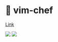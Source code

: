 # :sunrise_over_mountains: vim-chef

[Link](https://esolangs.org/wiki/chef)

![](https://raw.githubusercontent.com/wiki/EvanQuan/vim-chef/example1.png)
![](https://raw.githubusercontent.com/wiki/EvanQuan/vim-chef/example2.png)
